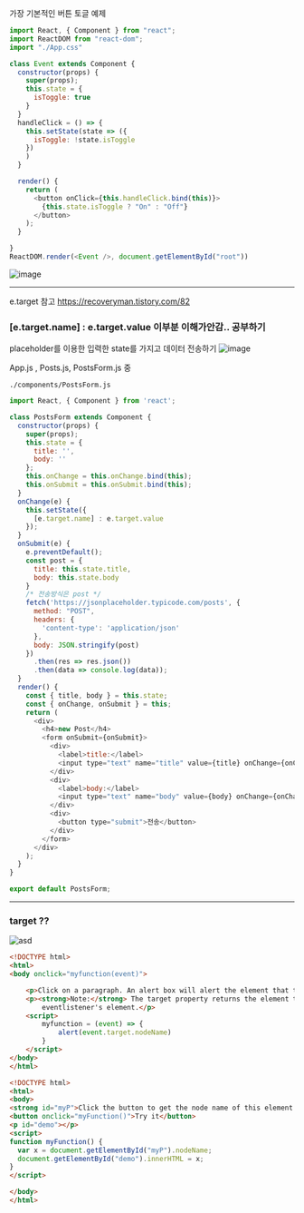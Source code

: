 가장 기본적인 버튼 토글 예제
```javascript
import React, { Component } from "react";
import ReactDOM from "react-dom";
import "./App.css"

class Event extends Component {
  constructor(props) {
    super(props);
    this.state = {
      isToggle: true
    }
  }
  handleClick = () => {
    this.setState(state => ({
      isToggle: !state.isToggle
    })
    )
  }

  render() {
    return (
      <button onClick={this.handleClick.bind(this)}>
        {this.state.isToggle ? "On" : "Off"}
      </button>
    );
  }

}
ReactDOM.render(<Event />, document.getElementById("root"))
```
![image](https://user-images.githubusercontent.com/43921054/73604831-4b7ea700-45da-11ea-81da-71811d6e7390.png)

***
e.target 참고 https://recoveryman.tistory.com/82
### [e.target.name] : e.target.value 이부분 이해가안감.. 공부하기
placeholder를 이용한 입력한 state를 가지고 데이터 전송하기
![image](https://user-images.githubusercontent.com/43921054/73606807-70cadf80-45f1-11ea-9696-fcba2bc33e78.png)

App.js , Posts.js, PostsForm.js 중

`./components/PostsForm.js`
```javascript
import React, { Component } from 'react';

class PostsForm extends Component {
  constructor(props) {
    super(props);
    this.state = {
      title: '',
      body: ''
    };
    this.onChange = this.onChange.bind(this);
    this.onSubmit = this.onSubmit.bind(this);
  }
  onChange(e) {
    this.setState({
      [e.target.name] : e.target.value
    });
  }
  onSubmit(e) {
    e.preventDefault();
    const post = {
      title: this.state.title,
      body: this.state.body
    }
    /* 전송방식은 post */
    fetch('https://jsonplaceholder.typicode.com/posts', {
      method: "POST",
      headers: {
        'content-type': 'application/json'
      },
      body: JSON.stringify(post)
    })
      .then(res => res.json())
      .then(data => console.log(data));
  }
  render() {
    const { title, body } = this.state;
    const { onChange, onSubmit } = this;
    return (
      <div>
        <h4>new Post</h4>
        <form onSubmit={onSubmit}>
          <div>
            <label>title:</label>
            <input type="text" name="title" value={title} onChange={onChange} />
          </div>
          <div>
            <label>body:</label>
            <input type="text" name="body" value={body} onChange={onChange} />
          </div>
          <div>
            <button type="submit">전송</button>
          </div>
        </form>
      </div>
    );
  }
}

export default PostsForm;
```
***
### target ??

![asd](https://user-images.githubusercontent.com/43921054/73627445-1765bd80-4690-11ea-83f7-6150bf6ebcb9.png)

```html
<!DOCTYPE html>
<html>
<body onclick="myfunction(event)">

    <p>Click on a paragraph. An alert box will alert the element that triggered the event.</p>
    <p><strong>Note:</strong> The target property returns the element that triggered the event, and not necessarily the
        eventlistener's element.</p>
    <script>
        myfunction = (event) => {
            alert(event.target.nodeName)
        }
    </script>
</body>
</html>
```

```html
<!DOCTYPE html>
<html>
<body>
<strong id="myP">Click the button to get the node name of this element.</strong>
<button onclick="myFunction()">Try it</button>
<p id="demo"></p>
<script>
function myFunction() {
  var x = document.getElementById("myP").nodeName;
  document.getElementById("demo").innerHTML = x;
}
</script>

</body>
</html>
```



